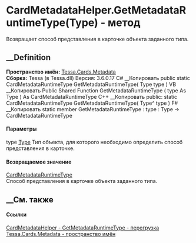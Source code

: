 # CardMetadataHelper.GetMetadataRuntimeType(Type) - метод
Возвращает способ представления в карточке объекта заданного типа.
## __Definition
 **Пространство имён:** [Tessa.Cards.Metadata](N_Tessa_Cards_Metadata.htm)  
 **Сборка:** Tessa (в Tessa.dll) Версия: 3.6.0.17
C# __Копировать
     public static CardMetadataRuntimeType GetMetadataRuntimeType(
    	Type type
    )
VB __Копировать
     Public Shared Function GetMetadataRuntimeType ( 
    	type As Type
    ) As CardMetadataRuntimeType
C++ __Копировать
     public:
    static CardMetadataRuntimeType GetMetadataRuntimeType(
    	Type^ type
    )
F# __Копировать
     static member GetMetadataRuntimeType : 
            type : Type -> CardMetadataRuntimeType 
#### Параметры
type [Type](https://learn.microsoft.com/dotnet/api/system.type)
    Тип объекта, для которого необходимо определить способ представления в карточке.
#### Возвращаемое значение
[CardMetadataRuntimeType](T_Tessa_Cards_Metadata_CardMetadataRuntimeType.htm)  
Способ представления в карточке объекта заданного типа.
##  __См. также
#### Ссылки
[CardMetadataHelper - ](T_Tessa_Cards_Metadata_CardMetadataHelper.htm)
[GetMetadataRuntimeType -
перегрузка](Overload_Tessa_Cards_Metadata_CardMetadataHelper_GetMetadataRuntimeType.htm)
[Tessa.Cards.Metadata - пространство имён](N_Tessa_Cards_Metadata.htm)
